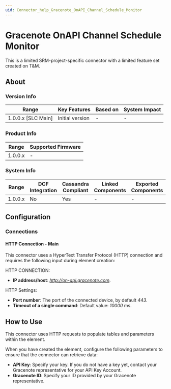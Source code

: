 ```yaml
---
uid: Connector_help_Gracenote_OnAPI_Channel_Schedule_Monitor
---
```


# Gracenote OnAPI Channel Schedule Monitor

This is a limited SRM-project-specific connector with a limited feature set created on T&M.

## About

### Version Info

| Range                | Key Features     | Based on     | System Impact     |
|----------------------|------------------|--------------|-------------------|
| 1.0.0.x [SLC Main]   | Initial version  | -            | -                 |

### Product Info

| Range     | Supported Firmware     |
|-----------|------------------------|
| 1.0.0.x   | -                      |

### System Info

| Range     | DCF Integration     | Cassandra Compliant     | Linked Components     | Exported Components     |
|-----------|---------------------|-------------------------|-----------------------|-------------------------|
| 1.0.0.x   | No                  | Yes                     | -                     | -                       |

## Configuration

### Connections

#### HTTP Connection - Main

This connector uses a HyperText Transfer Protocol (HTTP) connection and requires the following input during element creation:

HTTP CONNECTION:

- **IP address/host**: *http://on-api.gracenote.com*.

HTTP Settings:

- **Port number**: The port of the connected device, by default *443*.
- **Timeout of a single command**: Default value: *10000* ms.

## How to Use

This connector uses HTTP requests to populate tables and parameters within the element.

When you have created the element, configure the following parameters to ensure that the connector can retrieve data:

- **API Key**: Specify your key. If you do not have a key yet, contact your Gracenote representative for your API Key Account.
- **Gracenote ID**: Specify your ID provided by your Gracenote representative.
